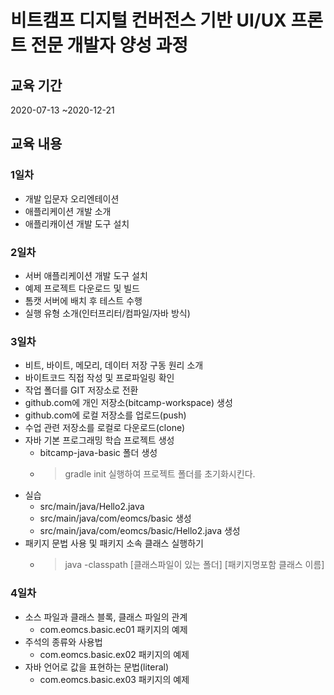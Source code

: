 # 비트캠프 디지털 컨버전스 기반 UI/UX 프론트 전문 개발자 양성 과정


## 교육 기간
2020-07-13 ~2020-12-21


## 교육 내용 

### 1일차
- 개발 입문자 오리엔테이션
- 애플리케이션 개발 소개
- 애플리캐이션 개발 도구 설치

### 2일차
- 서버 애플리케이션 개발 도구 설치
- 예제 프로젝트 다운로드 및 빌드
- 톰캣 서버에 배치 후 테스트 수행
- 실행 유형 소개(인터프리터/컴파일/자바 방식)

### 3일차
- 비트, 바이트, 메모리, 데이터 저장 구동 원리 소개
- 바이트코드 직접 작성 및 프로파일링 확인
- 작업 폴더를 GIT 저장소로 전환
- github.com에 개인 저장소(bitcamp-workspace) 생성
- github.com에 로컬 저장소를 업로드(push)
- 수업 관련 저장소를 로컬로 다운로드(clone)
- 자바 기본 프로그래밍 학습 프로젝트 생성
    - bitcamp-java-basic 폴더 생성
    - > gradle init 실행하여 프로젝트 폴더를 초기화시킨다.
- 실습
    - src/main/java/Hello2.java
    - src/main/java/com/eomcs/basic 생성
    - src/main/java/com/eomcs/basic/Hello2.java 생성
- 패키지 문법 사용 및 패키지 소속 클래스 실행하기
    - > java -classpath [클래스파일이 있는 폴더] [패키지명포함 클래스 이름]

### 4일차
- 소스 파일과 클래스 블록, 클래스 파일의 관계
    - com.eomcs.basic.ec01 패키지의 예제
- 주석의 종류와 사용법
    - com.eomcs.basic.ex02 패키지의 예제
- 자바 언어로 값을 표현하는 문법(literal)
    - com.eomcs.basic.ex03 패키지의 예제